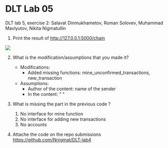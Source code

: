 # DLT Lab 05

DLT lab 5, exercise 2: Salavat Dinmukhametov, Roman Solovev, Muhammad Mavlyutov, Nikita Nigmatullin

1. Print the result of http://127.0.0.1:5000/chain

![](https://i.imgur.com/cK6IKbA.png)


2. What is the modification/assumptions that you made it?
    - Modifications: 
        - Added missing functions: mine_unconfirmed_transactions, new_transaction
    - Assumptions:
        - Author of the content: name of the sender
        - In the content: "<name-of-receiver> <amount>"


3. What is missing the part in the previous code ?
    1. No interface for mine function
    2. No interface for adding new transactions
    3. No accounts

4. Attache the code on the repo submissions
https://github.com/Nnigmat/DLT-lab4
